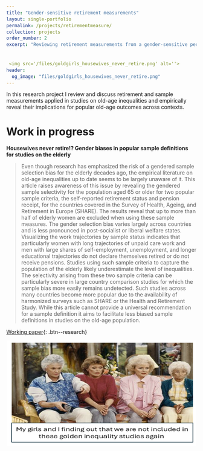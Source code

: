 ```yaml
---
title: "Gender-sensitive retirement measurements"
layout: single-portfolio
permalink: /projects/retirementmeasure/
collection: projects
order_number: 2
excerpt: "Reviewing retirement measurements from a gender-sensitive perspective and revealing potential implications for old-age outcomes across contexts"

 
 <img src='/files/goldgirls_housewives_never_retire.png' alt=''>
header: 
  og_image: "files/goldgirls_housewives_never_retire.png"
---
```


In this research project I review and discuss retirement and sample measurements applied in studies on old-age inequalities and empirically reveal their implications for popular old-age outcomes across contexts. 



Work in progress
======
**Housewives never retire!? Gender biases in popular sample definitions for studies on the elderly**

> Even though research has emphasized the risk of a gendered sample selection bias for the elderly decades ago, the empirical literature on old-age inequalities up to date seems to be largely unaware of it. This article raises awareness of this issue by revealing the gendered sample selectivity for the population aged 65 or older for two popular sample criteria, the self-reported retirement status and pension receipt, for the countries covered in the Survey of Health, Ageing, and Retirement in Europe (SHARE).
The results reveal that up to more than half of elderly women are excluded when using these sample measures. The gender selection bias varies largely across countries and is less pronounced in post-socialist or liberal welfare states. Visualizing the work trajectories by sample status indicates that particularly women with long trajectories of unpaid care work and men with large shares of self-employment, unemployment, and longer educational trajectories do not declare themselves retired or do not receive pensions. 
Studies using such sample criteria to capture the population of the elderly likely underestimate the level of inequalities. The selectivity arising from these two sample criteria can be particularly severe in large country comparison studies for which the sample bias more easily remains undetected. Such studies across many countries become more popular due to the availability of harmonized surveys such as SHARE or the Health and Retirement Study. While this article cannot provide a universal recommendation for a sample definition it aims to facilitate less biased sample definitions in studies on the old-age population. 


[Working paper](https://osf.io/preprints/socarxiv/4kq5e){: .btn--research} 

<img src="/files/goldgirls_housewives_never_retire.png" width="500" height="280" style="display: block; margin: auto; alt: drawing;">